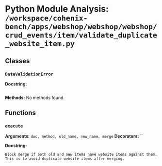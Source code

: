 # Python Module Analysis: `/workspace/cohenix-bench/apps/webshop/webshop/webshop/crud_events/item/validate_duplicate_website_item.py`

## Classes

### `DataValidationError`


**Docstring:**
```

```

**Methods:**
No methods found.




## Functions

### `execute`
**Arguments:** `doc, method, old_name, new_name, merge`
**Decorators:** ``

**Docstring:**
```
Block merge if both old and new items have website items against them.
This is to avoid duplicate website items after merging.
```

